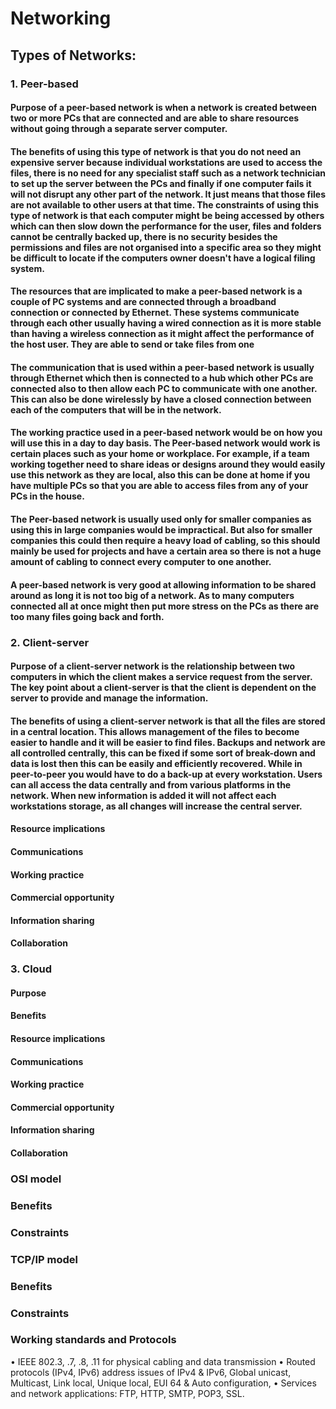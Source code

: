 # Networking

## Types of Networks:
### 1. Peer-based
#### Purpose of a peer-based network is when a network is created between two or more PCs that are connected and are able to share resources without going through a separate server computer.
#### The benefits of using this type of network is that you do not need an expensive server because individual workstations are used to access the files, there is no need for any specialist staff such as a network technician to set up the server between the PCs and finally if one computer fails it will not disrupt any other part of the network. It just means that those files are not available to other users at that time. The constraints of using this type of network is that each computer might be being accessed by others which can then slow down the performance for the user, files and folders cannot be centrally backed up, there is no security besides the permissions and files are not organised into a specific area so they might be difficult to locate if the computers owner doesn't have a logical filing system. 
#### The resources that are implicated to make a peer-based network is a couple of PC systems and are connected through a broadband connection or connected by Ethernet. These systems communicate through each other usually having a wired connection as it is more stable than having a wireless connection as it might affect the performance of the host user. They are able to send or take files from one 
#### The communication that is used within a peer-based network is usually through Ethernet which then is connected to a hub which other PCs are connected also to then allow each PC to communicate with one another. This can also be done wirelessly by have a closed connection between each of the computers that will be in the network. 
#### The working practice used in a peer-based network would be on how you will use this in a day to day basis. The Peer-based network would work is certain places such as your home or workplace. For example, if a team working together need to share ideas or designs around they would easily use this network as they are local, also this can be done at home if you have multiple PCs so that you are able to access files from any of your PCs in the house.
#### The Peer-based network is usually used only for smaller companies as using this in large companies would be impractical. But also for smaller companies this could then require a heavy load of cabling, so this should mainly be used for projects and have a certain area so there is not a huge amount of cabling to connect every computer to one another.
#### A peer-based network is very good at allowing information to be shared around as long it is not too big of a network. As to many computers connected all at once might then put more stress on the PCs as there are too many files going back and forth.

### 2. Client-server
#### Purpose of a client-server network is the relationship between two computers in which the client makes a service request from the server. The key point about a client-server is that the client is dependent on the server to provide and manage the information.
#### The benefits of using a client-server network is that all the files are stored in a central location. This allows management of the files to become easier to handle and it will be easier to find files. Backups and network are all controlled centrally, this can be fixed if some sort of break-down and data is lost then this can be easily and efficiently recovered. While in peer-to-peer you would have to do a back-up at every workstation. Users can all access the data centrally and from various platforms in the network. When new information is added it will not affect each workstations storage, as all changes will increase the central server.
#### Resource implications
#### Communications
#### Working practice
#### Commercial opportunity
#### Information sharing
#### Collaboration

### 3. Cloud
#### Purpose
#### Benefits
#### Resource implications
#### Communications
#### Working practice
#### Commercial opportunity
#### Information sharing
#### Collaboration

### OSI model
### Benefits
### Constraints

### TCP/IP model
### Benefits
### Constraints

### Working standards and Protocols


•	IEEE 802.3, .7, .8, .11 for physical cabling and data transmission
•	Routed protocols (IPv4, IPv6) address issues of IPv4 & IPv6, Global unicast, Multicast, Link local, Unique local, EUI 64 & Auto configuration, 
•	Services and network applications: FTP, HTTP, SMTP, POP3, SSL.

